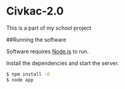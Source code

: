# Civkac-2.0
This is a part of my school project

##Running the software

Software requires [Node.js](https://nodejs.org/) to run.

Install the dependencies and start the server.

```sh
$ npm install -d
$ node app
```


